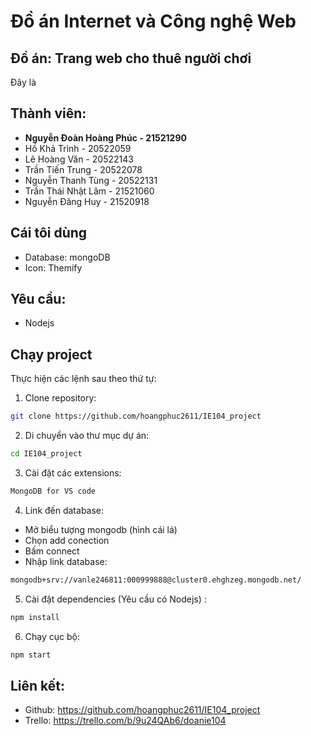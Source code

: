 # Đồ án Internet và Công nghệ Web

## Đồ án: Trang web cho thuê người chơi

Đây là 

## Thành viên:

- **Nguyễn Đoàn Hoàng Phúc - 21521290**
- Hồ Khả Trình - 20522059
- Lê Hoàng Văn - 20522143
- Trần Tiến Trung - 20522078
- Nguyễn Thanh Tùng - 20522131
- Trần Thái Nhật Lâm - 21521060
- Nguyễn Đăng Huy - 21520918

## Cái tôi dùng

- Database: mongoDB
- Icon: Themify

## Yêu cầu:

- Nodejs

## Chạy project
Thực hiện các lệnh sau theo thứ tự:

1. Clone repository:
```bash
git clone https://github.com/hoangphuc2611/IE104_project
```
2. Di chuyển vào thư mục dự án:
```bash
cd IE104_project
```

3. Cài đặt các extensions: 
```bash
MongoDB for VS code
```

4. Link đến database:

-	Mở biểu tượng mongodb (hình cái lá)
-	Chọn add conection
-	Bấm connect
-	Nhập link database:
```bash
mongodb+srv://vanle246811:000999888@cluster0.ehghzeg.mongodb.net/
```

5. Cài đặt dependencies (Yêu cầu có Nodejs) :
```bash
npm install
```

6. Chạy cục bộ:
```bash
npm start
```

## Liên kết:

- Github: https://github.com/hoangphuc2611/IE104_project
- Trello: https://trello.com/b/9u24QAb6/doanie104
